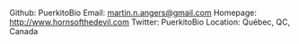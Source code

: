 Github:   PuerkitoBio
Email:    martin.n.angers@gmail.com
Homepage: http://www.hornsofthedevil.com
Twitter: PuerkitoBio
Location: Québec, QC, Canada
